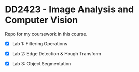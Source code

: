 # DD2423 - Image Analysis and Computer Vision

Repo for my coursework in this course.

- [x] Lab 1: Filtering Operations

- [x] Lab 2: Edge Detection & Hough Transform

- [x] Lab 3: Object Segmentation
